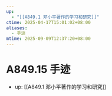 ```yaml
---
up:
  - "[[A849.1 邓小平著作的学习和研究]]"
ctime: 2025-04-17T15:01:02+08:00
aliases:
  - 手迹
mtime: 2025-09-09T12:37:20+08:00
---
```


# A849.15 手迹

- up: [[A849.1 邓小平著作的学习和研究]]
